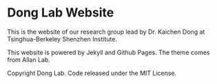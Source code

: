 # Dong Lab Website

This is the website of our research group lead by Dr. Kaichen Dong at Tsinghua-Berkeley Shenzhen Institute.

This website is powered by Jekyll and Github Pages. The theme comes from Allan Lab.

Copyright Dong Lab. Code released under the MIT License.

